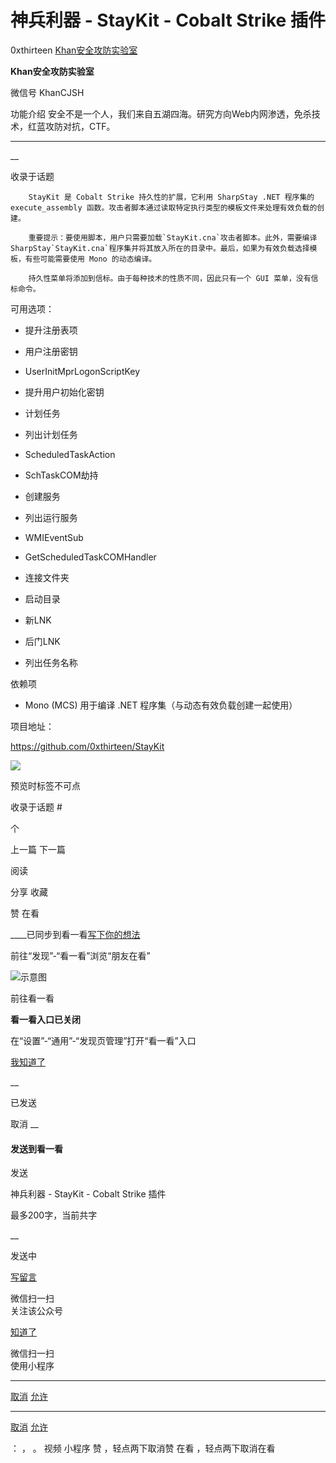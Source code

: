 #  神兵利器 - StayKit - Cobalt Strike 插件

0xthirteen  [ Khan安全攻防实验室 ](javascript:void\(0\);)

**Khan安全攻防实验室** ![]()

微信号 KhanCJSH

功能介绍 安全不是一个人，我们来自五湖四海。研究方向Web内网渗透，免杀技术，红蓝攻防对抗，CTF。

____

__

收录于话题

        StayKit 是 Cobalt Strike 持久性的扩展，它利用 SharpStay .NET 程序集的 execute_assembly 函数。攻击者脚本通过读取特定执行类型的模板文件来处理有效负载的创建。

        重要提示：要使用脚本，用户只需要加载`StayKit.cna`攻击者脚本。此外，需要编译SharpStay`StayKit.cna`程序集并将其放入所在的目录中。最后，如果为有效负载选择模板，有些可能需要使用 Mono 的动态编译。

        持久性菜单将添加到信标。由于每种技术的性质不同，因此只有一个 GUI 菜单，没有信标命令。

可用选项：

  * 提升注册表项

  * 用户注册密钥

  * UserInitMprLogonScriptKey

  * 提升用户初始化密钥

  * 计划任务

  * 列出计划任务

  * ScheduledTaskAction

  * SchTaskCOM劫持

  * 创建服务

  * 列出运行服务

  * WMIEventSub

  * GetScheduledTaskCOMHandler

  * 连接文件夹

  * 启动目录

  * 新LNK

  * 后门LNK

  * 列出任务名称

  

依赖项

  * Mono (MCS) 用于编译 .NET 程序集（与动态有效负载创建一起使用）

项目地址：  

  

https://github.com/0xthirteen/StayKit

  

![](https://gitee.com/fuli009/images/raw/master/public/20220228133611.png)

  

预览时标签不可点

收录于话题 #

 个

上一篇 下一篇

阅读

分享 收藏

赞 在看

____已同步到看一看[写下你的想法](javascript:;)

前往“发现”-“看一看”浏览“朋友在看”

![示意图](//res.wx.qq.com/mmbizwap/zh_CN/htmledition/images/pic/appmsg/pic_like_comment55871f.png)

前往看一看

**看一看入口已关闭**

在“设置”-“通用”-“发现页管理”打开“看一看”入口

[我知道了](javascript:;)

__

已发送

取消 __

####  发送到看一看

发送

神兵利器 - StayKit - Cobalt Strike 插件

最多200字，当前共字

__

发送中

[写留言](javascript:;)

微信扫一扫  
关注该公众号

[知道了](javascript:;)

微信扫一扫  
使用小程序

****

[取消](javascript:void\(0\);) [允许](javascript:void\(0\);)

****

[取消](javascript:void\(0\);) [允许](javascript:void\(0\);)

： ， 。 视频 小程序 赞 ，轻点两下取消赞 在看 ，轻点两下取消在看

